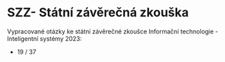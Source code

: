 # SZZ- Státní závěrečná zkouška
Vypracované otázky ke státní závěrečné zkoušce Informační technologie - Inteligentní systémy 2023:

- 19 / 37
